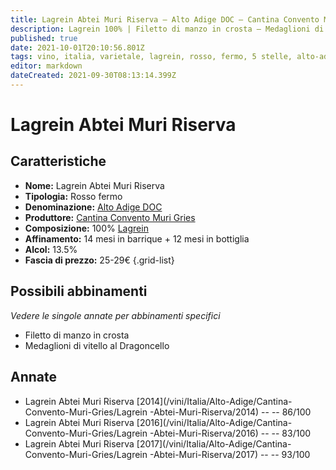 ```yaml
---
title: Lagrein Abtei Muri Riserva – Alto Adige DOC – Cantina Convento Muri Gries – Alto-Adige (IT) – 25-29€ – 2★-5★
description: Lagrein 100% | Filetto di manzo in crosta – Medaglioni di vitello al Dragoncello
published: true
date: 2021-10-01T20:10:56.801Z
tags: vino, italia, varietale, lagrein, rosso, fermo, 5 stelle, alto-adige, 25-29€, Filetto di manzo in crosta, Medaglioni di vitello al Dragoncello
editor: markdown
dateCreated: 2021-09-30T08:13:14.399Z
---
```


# Lagrein  Abtei Muri Riserva

## Caratteristiche
- **Nome:** Lagrein  Abtei Muri Riserva
- **Tipologia:** Rosso fermo 
- **Denominazione:** [Alto Adige DOC](/denominazioni/Italia/Alto-Adige/DOC/Alto-Adige)
- **Produttore:** [Cantina Convento Muri Gries](/produttori/Italia/Alto-Adige/Cantina-Convento-Muri-Gries) 
- **Composizione:** 100% [Lagrein](/vitigni/Germania/bacca-nera/lagrein)
- **Affinamento:** 14 mesi in barrique + 12 mesi in bottiglia
- **Alcol:** 13.5%
- **Fascia di prezzo:** 25-29€
{.grid-list}




## Possibili abbinamenti
*Vedere le singole annate per abbinamenti specifici*

- Filetto di manzo in crosta
- Medaglioni di vitello al Dragoncello 


## Annate
- Lagrein Abtei Muri Riserva [2014](/vini/Italia/Alto-Adige/Cantina-Convento-Muri-Gries/Lagrein -Abtei-Muri-Riserva/2014) -- <span class="star-3"></span> -- 86/100
- Lagrein Abtei Muri Riserva [2016](/vini/Italia/Alto-Adige/Cantina-Convento-Muri-Gries/Lagrein -Abtei-Muri-Riserva/2016) -- <span class="star-2"></span> -- 83/100 
- Lagrein Abtei Muri Riserva [2017](/vini/Italia/Alto-Adige/Cantina-Convento-Muri-Gries/Lagrein -Abtei-Muri-Riserva/2017) -- <span class="star-5"></span> -- 93/100 
 